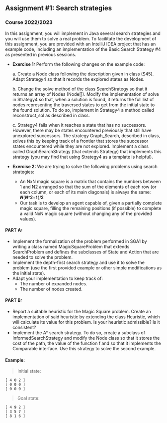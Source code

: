 ## Assignment #1: Search strategies
### Course 2022/2023

In this assignment, you will implement in Java several search strategies and you will use them to solve a real problem. To facilitate the development of this assignment, you are provided with an IntelliJ IDEA project that has an example code, including an implementation of the Basic Search Strategy #4 as presented in previous sessions.
* **Exercise 1:** Perform the following changes on the example code:

    a. Create a Node class following the description given in class (S45). Adapt Strategy4 so that it records the explored states as Nodes.
    
    b. Change the solve method of the class SearchStrategy so that it returns an array of Nodes (Node[]). Modify the implementation of solve in Strategy4 so that, when a solution is found, it returns the full list of nodes representing the traversed states to get from the initial state to the found solution. To do so, implement in Strategy4 a method called reconstruct_sol as described in class.
    
    c. Strategy4 fails when it reaches a state that has no successors. However, there may be states encountered previously that still have unexplored successors. The strategy Graph_Search, described in class, solves this by keeping track of a frontier that stores the successor states encountered while they are not explored. Implement a class called GraphSearchStrategy (that extends Strategy) that implements this strategy (you may find that using Strategy4 as a template is helpful).

* **Exercise 2:** We are trying to solve the following problems using search strategies:
    * An NxN magic square is a matrix that contains the numbers between 1 and N2 arranged so that the sum of the elements of each row (or each column, or each of its main diagonals) is always the same: 𝑵(𝑵^𝟐+𝟏)/𝟐
    * Our task is to develop an agent capable of, given a partially complete magic square, filling the remaining positions (if possible) to complete a valid NxN magic square (without changing any of the provided values).


#### PART A:
* Implement the formalization of the problem performed in SGA1 by writing a class named MagicSquareProblem that extends SearchProblem and defines the subclasses of State and Action that are needed to solve the problem.
* Implement the depth-first search strategy and use it to solve the problem (use the first provided example or other simple modifications as the initial state).
* Adapt your implementation to keep track of:
    * The number of expanded nodes.
    * The number of nodes created.

#### PART B:
* Report a suitable heuristic for the Magic Square problem. Create an implementation of said heuristic by extending the class Heuristic, which will calculate its value for this problem. Is your heuristic admissible? Is it consistent?
* Implement the A* search strategy. To do so, create a subclass of InformedSearchStrategy and modify the Node class so that it stores the cost of the path, the value of the function f and so that it implements the Comparable interface. Use this strategy to solve the second example.


#### Example:

>Initial state: 

```
[ 4 0 2 ]
[ 0 0 0 ]
[ 0 0 0 ]
```
>Goal state: 

```
[ 4 9 2 ]
[ 3 5 7 ]
[ 8 1 6 ]
```

